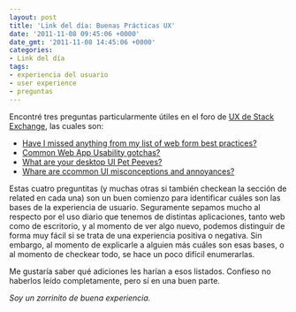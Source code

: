 ```yaml
---
layout: post
title: 'Link del día: Buenas Prácticas UX'
date: '2011-11-08 09:45:06 +0000'
date_gmt: '2011-11-08 14:45:06 +0000'
categories:
- Link del día
tags:
- experiencia del usuario
- user experience
- preguntas
---
```


Encontré tres preguntas particularmente útiles en el foro de [UX de Stack Exchange](http://ux.stackexchange.com), las cuales son:

- [Have I missed anything from my list of web form best practices?](http://ux.stackexchange.com/questions/9898/have-i-missed-anything-from-my-list-of-web-form-best-practices)
- [Common Web App Usability gotchas?](http://ux.stackexchange.com/questions/343/common-web-app-usability-gotchas)
- [What are your desktop UI Pet Peeves?](http://ux.stackexchange.com/questions/906/what-are-your-desktop-ui-pet-peeves)
- [Whare are ccommon UI misconceptions and annoyances?](http://ux.stackexchange.com/questions/394/what-are-common-ui-misconceptions-and-annoyances)

Estas cuatro preguntitas (y muchas otras si también checkean la sección de related en cada una) son un buen comienzo para identificar cuáles son las bases de la experiencia de usuario. Seguramente sepamos mucho al respecto por el uso diario que tenemos de distintas aplicaciones, tanto web como de escritorio, y al momento de ver algo nuevo, podemos distinguir de forma muy fácil si se trata de una experiencia positiva o negativa. Sin embargo, al momento de explicarle a alguien más cuáles son esas bases, o al momento de checkear todo, se hace un poco difícil enumerarlas.

Me gustaría saber qué adiciones les harían a esos listados. Confieso no haberlos leído completamente, pero sí en una buen parte.

_Soy un zorrinito de buena experiencia._
